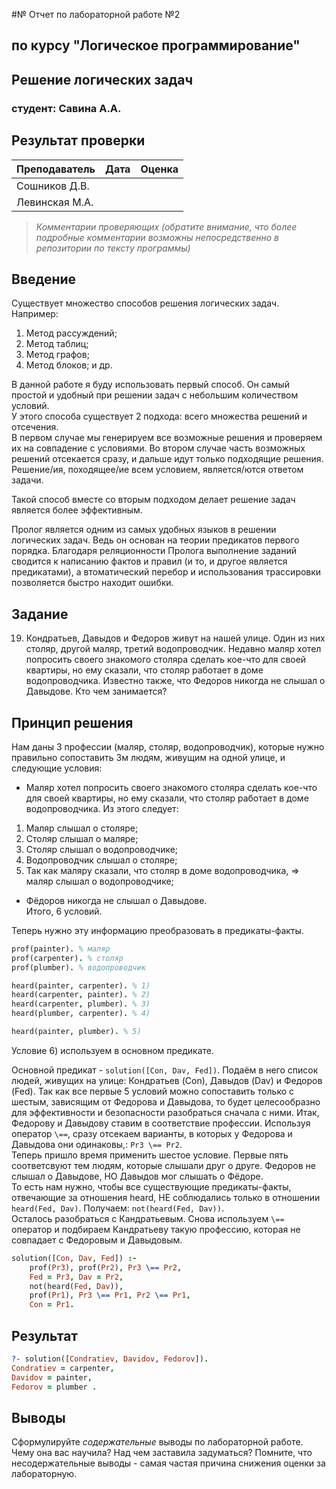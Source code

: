 #№ Отчет по лабораторной работе №2
## по курсу "Логическое программирование"

## Решение логических задач

### студент: Савина А.А.

## Результат проверки

| Преподаватель     | Дата         |  Оценка       |
|-------------------|--------------|---------------|
| Сошников Д.В. |              |               |
| Левинская М.А.|              |               |

> *Комментарии проверяющих (обратите внимание, что более подробные комментарии возможны непосредственно в репозитории по тексту программы)*


## Введение
Существует множество способов решения логических задач. Например:
1) Метод рассуждений;
2) Метод таблиц;
3) Метод графов;
4) Метод блоков;
и др.

В данной работе я буду использовать первый способ. Он самый простой и удобный при решении задач с небольшим количеством условий.  
У этого способа существует 2 подхода: всего множества решений и отсечения.  
В первом случае мы генерируем все возможные решения и проверяем их на совпадение с условиями. Во втором случае часть возможных решений отсекается сразу, и дальше идут только подходящие решения.  
Решение/ия, походящее/ие всем условием, является/ются ответом задачи.  

Такой способ вместе со вторым подходом делает решение задач является более эффективным.  

Пролог является одним из самых удобных языков в решении логических задач. Ведь он основан на теории предикатов первого порядка. Благодаря реляционности Пролога выполнение заданий сводится к написанию фактов и правил (и то, и другое является предикатами), а втоматический перебор и использования трассировки позволяется быстро находит ошибки.  
## Задание
19. Кондратьев, Давыдов и Федоров живут на нашей улице. Один из них столяр, другой  маляр, третий  водопроводчик. Недавно маляр хотел попросить своего знакомого столяра сделать кое-что для своей квартиры, но ему сказали, что столяр работает в доме водопроводчика. Известно также, что Федоров никогда не слышал о Давыдове. Кто чем занимается? 
## Принцип решения

Нам даны 3 профессии (маляр, столяр, водопроводчик), которые нужно правильно сопоставить 3м людям, живущим на одной улице, и следующие условия:
* Маляр хотел попросить своего знакомого столяра сделать кое-что для своей квартиры, но ему сказали, что столяр работает в доме водопроводчика. Из этого следует:  
1) Маляр слышал о столяре;  
2) Столяр слышал о маляре; 
3) Столяр слышал о водопроводчике;  
4) Водопроводчик слышал о столяре;  
5) Так как маляру сказали, что столяр в доме водопроводчика, => маляр слышал о водопроводчике;  
* Фёдоров никогда не слышал о Давыдове.  
Итого, 6 условий.  

Теперь нужно эту информацию преобразовать в предикаты-факты. 
```prolog
prof(painter). % маляр
prof(carpenter). % столяр
prof(plumber). % водопроводчик

heard(painter, carpenter). % 1)
heard(carpenter, painter). % 2)
heard(carpenter, plumber). % 3)
heard(plumber, carpenter). % 4)

heard(painter, plumber). % 5)
```
Условие 6) используем в основном предикате.


Основной предикат - `solution([Con, Dav, Fed])`. Подаём в него список людей, живущих на улице: Кондратьев (Con), Давыдов (Dav) и Федоров (Fed).
Так как все первые 5 условий можно сопоставить только с шестым, зависящим от Федорова и Давыдова, то будет целесообразно для эффективности и безопасности разобраться сначала с ними.
Итак, Федорову и Давыдову ставим в соответствие профессии. Используя оператор `\==`, сразу отсекаем варианты, в которых у Федорова и Давыдова они одинаковы,: `Pr3 \== Pr2`.  
Теперь пришло время применить шестое условие. Первые пять соответсвуют тем людям, которые слышали друг о друге. Федоров не слышал о Давыдове, НО Давыдов мог слышать о Фёдоре.  
То есть нам нужно, чтобы все существующие предикаты-факты, отвечающие за отношения heard, НЕ соблюдались только в отношении `heard(Fed, Dav)`. Получаем: `not(heard(Fed, Dav))`.  
Осталось разобраться с Кандратьевым. Снова используем `\==` оператор и подбираем Кандратьеву такую профессию, которая не совпадает с Федоровым и Давыдовым.

```prolog
solution([Con, Dav, Fed]) :-
	prof(Pr3), prof(Pr2), Pr3 \== Pr2,
	Fed = Pr3, Dav = Pr2,
	not(heard(Fed, Dav)),
	prof(Pr1), Pr3 \== Pr1, Pr2 \== Pr1, 
	Con = Pr1.
```
## Результат
```prolog 
?- solution([Condratiev, Davidov, Fedorov]).
Condratiev = carpenter,
Davidov = painter,
Fedorov = plumber .
```
## Выводы

Сформулируйте *содержательные* выводы по лабораторной работе. Чему она вас научила? Над чем заставила задуматься? Помните, что несодержательные выводы -
самая частая причина снижения оценки за лабораторную.




